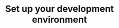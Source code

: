 ---
title: Set up your development environment
deprecated: false
hidden: false
metadata:
  robots: index
---